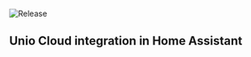 ![Release](https://github.com/uniosmarthome/hass-uniocloud/actions/workflows/release.yml/badge.svg)

## Unio Cloud integration in Home Assistant
